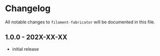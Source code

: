 # Changelog

All notable changes to `filament-fabricator` will be documented in this file.

## 1.0.0 - 202X-XX-XX

- initial release
